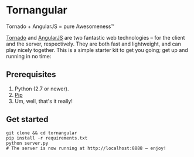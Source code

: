 Tornangular
===========
Tornado + AngularJS = pure Awesomeness™

[Tornado](http://www.tornadoweb.org/en/stable/) and [AngularJS](http://angularjs.org/) are two fantastic web technologies – 
for the client and the server, respectively. They are both fast and lightweight, and can play nicely together. 
This is a simple starter kit to get you going; get up and running in no time:

Prerequisites
-------------

1. Python (2.7 or newer).
2. [Pip](https://pypi.python.org/pypi/pip)
3. Um, well, that's it really!

Get started
-----------

    git clone && cd tornangular
    pip install -r requirements.txt
    python server.py
    # The server is now running at http://localhost:8888 – enjoy!
